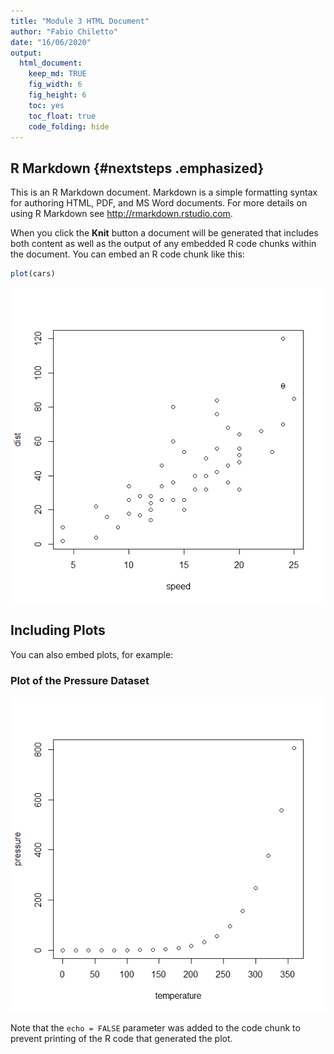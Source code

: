 ```yaml
---
title: "Module 3 HTML Document"
author: "Fabio Chiletto"
date: "16/06/2020"
output: 
  html_document:
    keep_md: TRUE 
    fig_width: 6
    fig_height: 6
    toc: yes
    toc_float: true
    code_folding: hide
---
```




## R Markdown {#nextsteps .emphasized}

This is an R Markdown document. Markdown is a simple formatting syntax for authoring HTML, PDF, and MS Word documents. For more details on using R Markdown see <http://rmarkdown.rstudio.com>.

When you click the **Knit** button a document will be generated that includes both content as well as the output of any embedded R code chunks within the document. You can embed an R code chunk like this:


```r
plot(cars)
```

![](Index_files/figure-html/cars-1.png)<!-- -->

## Including Plots

You can also embed plots, for example:

### Plot of the Pressure Dataset

![](Index_files/figure-html/pressure-1.png)<!-- -->

Note that the `echo = FALSE` parameter was added to the code chunk to prevent printing of the R code that generated the plot.
